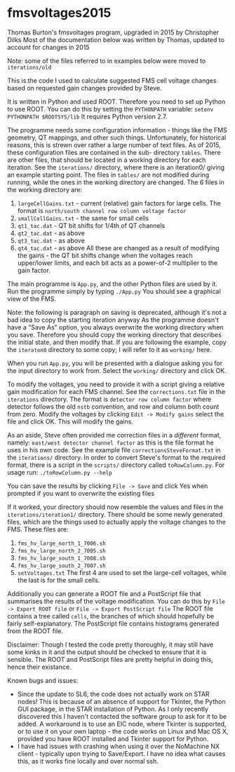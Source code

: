 fmsvoltages2015
===========

Thomas Burton's fmsvoltages program, upgraded in 2015 by Christopher Dilks
Most of the documentation below was written by Thomas, updated to account
for changes in 2015


Note: some of the files referred to in examples below were moved to 
`iterations/old`


This is the code I used to calculate suggested FMS cell voltage changes
based on requested gain changes provided by Steve.


It is written in Python and used ROOT. Therefore you need to set up
Python to use ROOT. You can do this by setting the `PYTHONPATH` variable:
 `setenv PYTHONPATH $ROOTSYS/lib`
It requires Python version 2.7.


The programme needs some configuration information - things like the
FMS geometry, QT mappings, and other such things. Unfortunately, for
historical reasons, this is strewn over rather a large number of text
files. As of 2015, these configuration files are contained in the sub-
directory `tables`. There are other files, that should be located in a working
directory for each iteration. See the `iterations/` directory, where there
is an iteration0/ giving an example starting point. The files in `tables/`
are not modified during running, while the ones in the working directory
are changed. The 6 files in the working directory are:
1. `largeCellGains.txt` - current (relative) gain factors for large cells.
   The format is
    `north/south channel row column voltage factor`
2. `smallCellGains.txt` - the same for small cells
3. `qt1_tac.dat` - QT bit shifts for 1/4th of QT channels
4. `qt2_tac.dat` - as above
5. `qt3_tac.dat` - as above
6. `qt4_tac.dat` - as above
All these are changed as a result of modifying the gains - the QT bit
shifts change when the voltages reach upper/lower limits, and each bit
acts as a power-of-2 multiplier to the gain factor.


The main programme is `App.py`, and the other Python files are used by it.
Run the programme simply by typing
 `./App.py`
You should see a graphical view of the FMS.


Note: the following is paragraph on saving is deprecated, although it's
not a bad idea to copy the starting iteration anyway
As the programme doesn't have a "Save As" option, you always overwrite
the working directory when you save. Therefore you should copy the
working directory that describes the initial state, and then modify
that. If you are following the example, copy the `iteraton0` directory to
some copy; I will refer to it as `working/` here.


When you run `App.py`, you will be presented with a dialogue asking you
for the input directory to work from. Select the `working/` directory and
click OK.


To modify the voltages, you need to provide it with a script giving a
relative gain modification for each FMS channel. See the `corrections.txt`
file in the `iterations` directory. The format is
 `detector row column factor`
where detector follows the old `nstb` convention, and row and column
both count from zero.
Modify the voltages by clicking
 `Edit -> Modify gains`
select the file and click OK. This will modify the gains.


As an aside, Steve often provided me correction files in a *different*
format, namely:
 `east/west detector channel factor`
as this is the file format he uses in his own code. See the example file
`correctionsSteveFormat.txt` in the `iterations/` directory.
In order to convert Steve's format to the required format, there is a
script in the `scripts/` directory called `toRowColumn.py`. For usage run:
 `./toRowColumn.py --help`


You can save the results by clicking
 `File -> Save`
and click Yes when prompted if you want to overwrite the existing files


If it worked, your directory should now resemble the values and files in
the `iterations/iteration1/` directory. There should be some newly generated files,
which are the things used to actually apply the voltage changes to the
FMS. These files are:
1. `fms_hv_large_north_1_7006.sh`
2. `fms_hv_large_north_2_7005.sh`
3. `fms_hv_large_south_1_7008.sh`
4. `fms_hv_large_south_2_7007.sh`
5. `setVoltages.txt`
The first 4 are used to set the large-cell voltages, while the last is
for the small cells.


Additionally you can generate a ROOT file and a PostScript file that
summarises the results of the voltage modification. You can do this by
 `File -> Export ROOT file`
or
 `File -> Export PostScript file`
The ROOT file contains a tree called `cells`, the branches of which
should hopefully be fairly self-explanatory.
The PostScript file contains histograms generated from the ROOT file.


Disclaimer:
Though I tested the code pretty thoroughly, it may still have some kinks
in it and the output should be checked to ensure that it is sensible.
The ROOT and PostScript files are pretty helpful in doing this, hence
their existance.


Known bugs and issues:
 - Since the update to SL6, the code does not actually work on STAR
   nodes! This is because of an absence of support for Tkinter, the
   Python GUI package, in the STAR installation of Python. As I only
   recently discovered this I haven't contacted the software group to
   ask for it to be added. A workaround is to use an EIC node, where
   Tkinter is supported, or to use it on your own laptop - the code
   works on Linux and Mac OS X, provided you have ROOT installed and
   Tkinter support for Python.
 - I have had issues with crashing when using it over the NoMachine NX
   client - typically upon trying to Save/Export. I have no idea what
   causes this, as it works fine locally and over normal ssh.
